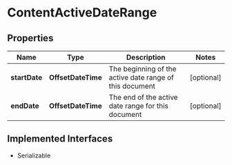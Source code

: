 

# ContentActiveDateRange


## Properties

| Name | Type | Description | Notes |
|------------ | ------------- | ------------- | -------------|
|**startDate** | **OffsetDateTime** | The beginning of the active date range of this document |  [optional] |
|**endDate** | **OffsetDateTime** | The end of the active date range for this document |  [optional] |


## Implemented Interfaces

* Serializable


